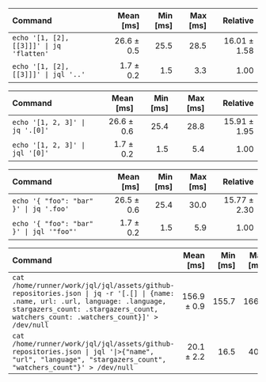 | Command | Mean [ms] | Min [ms] | Max [ms] | Relative |
|:---|---:|---:|---:|---:|
| `echo '[1, [2], [[3]]]' \| jq 'flatten'` | 26.6 ± 0.5 | 25.5 | 28.5 | 16.01 ± 1.58 |
| `echo '[1, [2], [[3]]]' \| jql '..'` | 1.7 ± 0.2 | 1.5 | 3.3 | 1.00 |

| Command | Mean [ms] | Min [ms] | Max [ms] | Relative |
|:---|---:|---:|---:|---:|
| `echo '[1, 2, 3]' \| jq '.[0]'` | 26.6 ± 0.6 | 25.4 | 28.8 | 15.91 ± 1.95 |
| `echo '[1, 2, 3]' \| jql '[0]'` | 1.7 ± 0.2 | 1.5 | 5.4 | 1.00 |

| Command | Mean [ms] | Min [ms] | Max [ms] | Relative |
|:---|---:|---:|---:|---:|
| `echo '{ "foo": "bar" }' \| jq '.foo'` | 26.5 ± 0.6 | 25.4 | 30.0 | 15.77 ± 2.30 |
| `echo '{ "foo": "bar" }' \| jql '"foo"'` | 1.7 ± 0.2 | 1.5 | 5.9 | 1.00 |

| Command | Mean [ms] | Min [ms] | Max [ms] | Relative |
|:---|---:|---:|---:|---:|
| `cat /home/runner/work/jql/jql/assets/github-repositories.json \| jq -r '[.[] \| {name: .name, url: .url, language: .language, stargazers_count: .stargazers_count, watchers_count: .watchers_count}]' > /dev/null` | 156.9 ± 0.9 | 155.7 | 166.5 | 7.82 ± 0.86 |
| `cat /home/runner/work/jql/jql/assets/github-repositories.json \| jql '\|>{"name", "url", "language", "stargazers_count", "watchers_count"}' > /dev/null` | 20.1 ± 2.2 | 16.5 | 40.4 | 1.00 |


